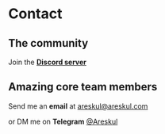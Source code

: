 # Contact

## The community

<VPTeamMembers size="small" :members="community" />

Join the **[Discord server](https://discord.gg/CYJpWf7S)**

## Amazing core team members

<VPTeamMembers size="small" :members="members" />

Send me an **email** at areskul@areskul.com

or DM me on **Telegram** [@Areskul](https://t.me/areskul)

<script setup lang='ts'> 
import { VPTeamMembers } from 'vitepress/theme';
// SVG
import { ChatBubbleOvalLeftIcon as Chat} from '@heroicons/vue/24/solid';
import { renderToString } from 'vue/server-renderer'
import { ref, computed } from 'vue';

const chat_svg = ref('<svg xmlns="http://www.w3.org/2000/svg" viewBox="0 0 24 24" fill="currentColor" aria-hidden="true"><path fill-rule="evenodd" d="M5.337 21.718a6.707 6.707 0 01-.533-.074.75.75 0 01-.44-1.223 3.73 3.73 0 00.814-1.686c.023-.115-.022-.317-.254-.543C3.274 16.587 2.25 14.41 2.25 12c0-5.03 4.428-9 9.75-9s9.75 3.97 9.75 9c0 5.03-4.428 9-9.75 9-.833 0-1.643-.097-2.417-.279a6.721 6.721 0 01-4.246.997z" clip-rule="evenodd"></path></svg>')

// renderToString(Chat()).then(function(value) {
//    console.log(value)
//    chat_svg.value = value;
//});

const members = [{  
avatar: 'https://www.gitea.com/areskul.png',  
name: "Areskul",
links: [
{ icon: { svg: chat_svg.value } , link: 'https://t.me/areskul' },
{ icon: 'discord', link: 'https://discordapp.com/users/356774981897814017'}

],  
}];

const community = [{  
avatar: 'https://www.github.com/pipelight.png',  
name: "Pipelight",
links: [
{ icon: { svg: chat_svg.value } , link: 'https://t.me/+Qe-ISdEpa-pmMTFk' },
{ icon: 'github', link: 'https://github.com/pipelight' },
{ icon: 'discord', link: 'https://discord.gg/CYJpWf7S' },
],  
}];
</script>
